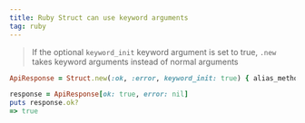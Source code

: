 ```yaml
---
title: Ruby Struct can use keyword arguments
tag: ruby
---
```


> If the optional `keyword_init` keyword argument is set to true, `.new` takes keyword arguments instead of normal arguments

```ruby
ApiResponse = Struct.new(:ok, :error, keyword_init: true) { alias_method :ok?, :ok }

response = ApiResponse[ok: true, error: nil]
puts response.ok?
=> true
```
